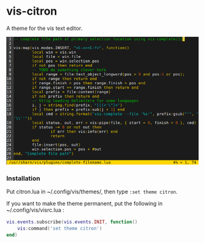# vis-citron

A theme for the vis text editor.

![screenshot](https://raw.githubusercontent.com/kiwec/vis-citron/master/screenshot.png)

### Installation

Put citron.lua in ~/.config/vis/themes/, then type `:set theme citron`.

If you want to make the theme permanent, put the following in ~/.config/vis/visrc.lua :

```lua
vis.events.subscribe(vis.events.INIT, function()
	vis:command('set theme citron')
end)
```

